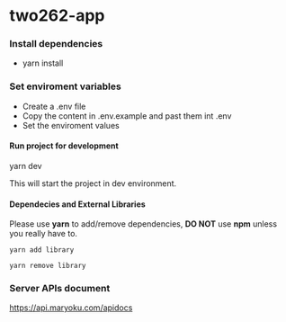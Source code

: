 # two262-app
### Install dependencies
- yarn install
### Set enviroment variables
- Create a .env file
- Copy the content in .env.example and past them int .env
- Set the enviroment values
#### Run project for development

yarn dev

This will start the project in dev environment.

#### Dependecies and External Libraries

Please use **yarn** to add/remove dependencies, **DO NOT** use **npm** unless you really have to.

`yarn add library`

`yarn remove library`


### Server APIs document

<a href="https://api.maryoku.com/apidocs" target="_blank">https://api.maryoku.com/apidocs</a>

